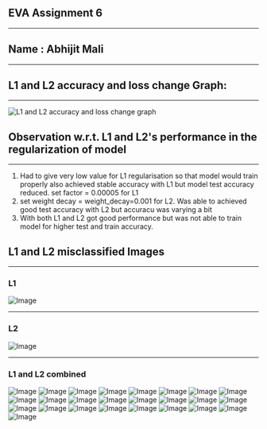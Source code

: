 ## EVA Assignment 6
-------------------
## Name : Abhijit Mali
----------------------

## L1 and L2 accuracy and loss change Graph:
--------------------------------------------
![L1 and L2 accuracy and loss change graph](https://github.com/csharpshooter/EVA/blob/master/A6/L1L2RegularizationComparisonGraph.png)


## Observation w.r.t. L1 and L2's performance in the regularization of model
-----------------------------------------------------------------------------
1) Had to give very low value for L1 regularisation so that model would train properly also achieved stable accuracy with L1
but model test accuracy reduced. set factor = 0.00005 for L1
2) set weight decay = weight_decay=0.001 for L2. Was able to achieved good test accuracy with L2 but accuracu was varying a bit
3) With both L1 and L2 got good performance but was not able to train model for higher test and train accuracy.

## L1 and L2 misclassified Images
------------------------------------------------------------------------------------------------------------------------------
### L1

![Image](https://github.com/csharpshooter/EVA/blob/master/A6/L1%20misclassified%20Images.png)

-----------------------------------------------------------------------------------------------------------------------------

### L2

![Image](https://github.com/csharpshooter/EVA/blob/master/A6/L2%20misclassified%20Images.png)

-----------------------------------------------------------------------------------------------------------------------------

### L1 and L2 combined

![Image](https://github.com/csharpshooter/EVA/blob/master/A6/A6-L1L2-MisclassifiedImages/0.png)
![Image](https://github.com/csharpshooter/EVA/blob/master/A6/A6-L1L2-MisclassifiedImages/1.png)
![Image](https://github.com/csharpshooter/EVA/blob/master/A6/A6-L1L2-MisclassifiedImages/2.png)
![Image](https://github.com/csharpshooter/EVA/blob/master/A6/A6-L1L2-MisclassifiedImages/3.png)
![Image](https://github.com/csharpshooter/EVA/blob/master/A6/A6-L1L2-MisclassifiedImages/4.png)
![Image](https://github.com/csharpshooter/EVA/blob/master/A6/A6-L1L2-MisclassifiedImages/5.png)
![Image](https://github.com/csharpshooter/EVA/blob/master/A6/A6-L1L2-MisclassifiedImages/6.png)
![Image](https://github.com/csharpshooter/EVA/blob/master/A6/A6-L1L2-MisclassifiedImages/7.png)
![Image](https://github.com/csharpshooter/EVA/blob/master/A6/A6-L1L2-MisclassifiedImages/8.png)
![Image](https://github.com/csharpshooter/EVA/blob/master/A6/A6-L1L2-MisclassifiedImages/9.png)
![Image](https://github.com/csharpshooter/EVA/blob/master/A6/A6-L1L2-MisclassifiedImages/10.png)
![Image](https://github.com/csharpshooter/EVA/blob/master/A6/A6-L1L2-MisclassifiedImages/11.png)
![Image](https://github.com/csharpshooter/EVA/blob/master/A6/A6-L1L2-MisclassifiedImages/12.png)
![Image](https://github.com/csharpshooter/EVA/blob/master/A6/A6-L1L2-MisclassifiedImages/13.png)
![Image](https://github.com/csharpshooter/EVA/blob/master/A6/A6-L1L2-MisclassifiedImages/14.png)
![Image](https://github.com/csharpshooter/EVA/blob/master/A6/A6-L1L2-MisclassifiedImages/15.png)
![Image](https://github.com/csharpshooter/EVA/blob/master/A6/A6-L1L2-MisclassifiedImages/16.png)
![Image](https://github.com/csharpshooter/EVA/blob/master/A6/A6-L1L2-MisclassifiedImages/17.png)
![Image](https://github.com/csharpshooter/EVA/blob/master/A6/A6-L1L2-MisclassifiedImages/18.png)
![Image](https://github.com/csharpshooter/EVA/blob/master/A6/A6-L1L2-MisclassifiedImages/19.png)
![Image](https://github.com/csharpshooter/EVA/blob/master/A6/A6-L1L2-MisclassifiedImages/20.png)
![Image](https://github.com/csharpshooter/EVA/blob/master/A6/A6-L1L2-MisclassifiedImages/21.png)
![Image](https://github.com/csharpshooter/EVA/blob/master/A6/A6-L1L2-MisclassifiedImages/22.png)
![Image](https://github.com/csharpshooter/EVA/blob/master/A6/A6-L1L2-MisclassifiedImages/23.png)
![Image](https://github.com/csharpshooter/EVA/blob/master/A6/A6-L1L2-MisclassifiedImages/24.png)
